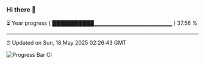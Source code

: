 ### Hi there 👋

⏳ Year progress { ███████████▁▁▁▁▁▁▁▁▁▁▁▁▁▁▁▁▁▁▁ } 37.56 %

---

⏰ Updated on Sun, 18 May 2025 02:26:43 GMT

![Progress Bar CI](https://github.com/IshwaranRudhara/GIT-ACTION/workflows/Progress%20Bar%20CI/badge.svg)
